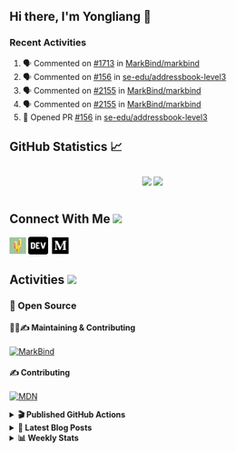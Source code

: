 ## Hi there, I'm Yongliang 👋

### Recent Activities

<!--START_SECTION:activity-->
1. 🗣 Commented on [#1713](https://github.com/MarkBind/markbind/issues/1713) in [MarkBind/markbind](https://github.com/MarkBind/markbind)
2. 🗣 Commented on [#156](https://github.com/se-edu/addressbook-level3/issues/156) in [se-edu/addressbook-level3](https://github.com/se-edu/addressbook-level3)
3. 🗣 Commented on [#2155](https://github.com/MarkBind/markbind/issues/2155) in [MarkBind/markbind](https://github.com/MarkBind/markbind)
4. 🗣 Commented on [#2155](https://github.com/MarkBind/markbind/issues/2155) in [MarkBind/markbind](https://github.com/MarkBind/markbind)
5. 💪 Opened PR [#156](https://github.com/se-edu/addressbook-level3/pull/156) in [se-edu/addressbook-level3](https://github.com/se-edu/addressbook-level3)
<!--END_SECTION:activity-->

## GitHub Statistics :chart_with_upwards_trend:
<div align="center">
<div style="display: flex; align-items: center; justify-content: center;">

[![](https://github-readme-stats-tlylt.vercel.app/api?username=tlylt&show_icons=true&theme=tokyonight&hide_border=true&locale=en)](https://github.com/tlylt)
[![](https://github-readme-streak-stats.herokuapp.com/?user=tlylt&theme=tokyonight&hide_border=true)](https://github.com/tlylt)
</div>
</div>

## Connect With Me <img src="https://media.giphy.com/media/2wh5K5yE3ulp3xgYcG/giphy-downsized.gif" width="30">

<a href="https://www.yongliangliu.com/" target="_blank"><img align="center" src="static/site-icon.png" alt="yongliangliu.com" height="29" width="29" /></a>
<a href="https://dev.to/tlylt" target="_blank"><img align="center" src="static/dev-badge.svg" alt="dev.to/tlylt" height="35" width="35" /></a>
<a href="https://tlylt.medium.com" target="_blank"><img align="center" src="static/medium.png" alt="tlylt.medium.com" height="35" width="35" /></a>

## Activities <img src="https://media.giphy.com/media/WUlplcMpOCEmTGBtBW/giphy.gif" width="30">

### 🔭 Open Source

#### 👷‍♂️✍️ Maintaining & Contributing
[![MarkBind](https://github-readme-stats-tlylt.vercel.app/api/pin/?username=markbind&repo=markbind)](https://github.com/MarkBind/markbind)

#### ✍️ Contributing
[![MDN](https://github-readme-stats-tlylt.vercel.app/api/pin/?username=mdn&repo=content)](https://github.com/mdn/content)

<details>
<summary> <b>🎬 Published GitHub Actions </b> </summary>

[![install-graphviz](https://github-readme-stats-tlylt.vercel.app/api/pin/?username=tlylt&repo=install-graphviz)](https://github.com/tlylt/install-graphviz)

[![reposense-action](https://github-readme-stats-tlylt.vercel.app/api/pin/?username=tlylt&repo=reposense-action)](https://github.com/tlylt/reposense-action)

[![markbin-action](https://github-readme-stats-tlylt.vercel.app/api/pin/?username=markbind&repo=markbind-action)](https://github.com/MarkBind/markbind-action)

</details>

<details>
<summary> <b>📕 Latest Blog Posts</b> </summary>

<!-- BLOG-POST-LIST:START -->
- [Creating a regex-based Markdown parser in TypeScript](https://www.yongliangliu.com/blog/rmark/)
- [Create VSCode Snippets for Markdown Blog Workflows](https://www.yongliangliu.com/blog/vscode-snippets/)
- [Brag Doc 2023](https://www.yongliangliu.com/blog/brag-doc-2023/)
- [My Journey into Open Source](https://www.yongliangliu.com/blog/my-journey-into-open-source/)
- [Resources for Orbital CP2106 Independent Software Development Project](https://www.yongliangliu.com/blog/orbital-prep/)
<!-- BLOG-POST-LIST:END -->

</details>

<details>
<summary> <b>📊 Weekly Stats</b> </summary>

<!--START_SECTION:waka-->
![Code Time](http://img.shields.io/badge/Code%20Time-789%20hrs%2023%20mins-blue)

**🐱 My GitHub Data** 

> 🏆 485 Contributions in the Year 2023
 > 
> 📦 438.4 kB Used in GitHub's Storage 
 > 
> 🚫 Not Opted to Hire
 > 
> 📜 159 Public Repositories 
 > 
> 🔑 27 Private Repositories  
 > 
**I'm an Early 🐤** 

```text
🌞 Morning      227 commits       ████████░░░░░░░░░░░░░░░░░   31.57 % 
🌆 Daytime      174 commits       ██████░░░░░░░░░░░░░░░░░░░   24.20 % 
🌃 Evening      269 commits       █████████░░░░░░░░░░░░░░░░   37.41 % 
🌙 Night         49 commits       █░░░░░░░░░░░░░░░░░░░░░░░░   06.82 % 

```
📅 **I'm Most Productive on Friday** 

```text
Monday         109 commits       ███░░░░░░░░░░░░░░░░░░░░░░   15.16 % 
Tuesday         90 commits       ███░░░░░░░░░░░░░░░░░░░░░░   12.52 % 
Wednesday      128 commits       ████░░░░░░░░░░░░░░░░░░░░░   17.80 % 
Thursday        91 commits       ███░░░░░░░░░░░░░░░░░░░░░░   12.66 % 
Friday         161 commits       █████░░░░░░░░░░░░░░░░░░░░   22.39 % 
Saturday        79 commits       ██░░░░░░░░░░░░░░░░░░░░░░░   10.99 % 
Sunday          61 commits       ██░░░░░░░░░░░░░░░░░░░░░░░   08.48 % 

```


📊 **This Week I Spent My Time On** 

```text
⌚︎ Time Zone: Asia/Singapore

💬 Programming Languages: 
Markdown                 11 hrs 33 mins      ███████████████████░░░░░░   76.75 % 
Java                     56 mins             █░░░░░░░░░░░░░░░░░░░░░░░░   06.28 % 
JavaScript               42 mins             █░░░░░░░░░░░░░░░░░░░░░░░░   04.75 % 
JSON                     29 mins             ░░░░░░░░░░░░░░░░░░░░░░░░░   03.28 % 
Git Config               26 mins             ░░░░░░░░░░░░░░░░░░░░░░░░░   02.93 % 

```


 Last Updated on 12/02/2023 00:40:53 UTC
<!--END_SECTION:waka-->

</details>
